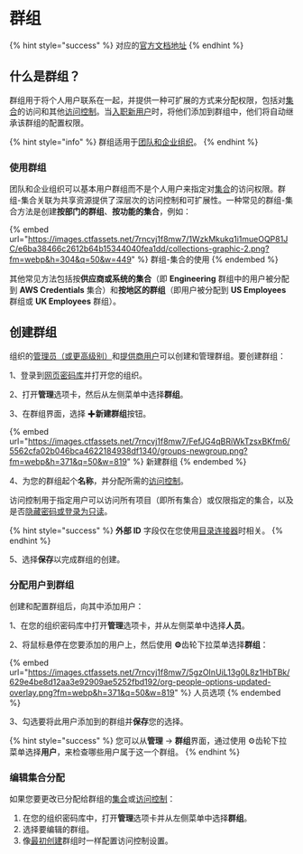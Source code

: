 # 群组

{% hint style="success" %}
对应的[官方文档地址](https://bitwarden.com/help/article/about-groups/)
{% endhint %}

## 什么是群组？ <a href="#what-are-groups" id="what-are-groups"></a>

群组用于将个人用户联系在一起，并提供一种可扩展的方式来分配权限，包括对[集合](collections.md)的访问和其他[访问控制](../admin-console/user-management/member-roles-and-permissions.md#access-control)。当[入职新用户](user-management.md)时，将他们添加到群组中，他们将自动继承该群组的配置权限。

{% hint style="info" %}
群组适用于[团队和企业组织](organizations.md#types-of-organizations)。
{% endhint %}

### 使用群组 <a href="#using-groups" id="using-groups"></a>

团队和企业组织可以基本用户群组而不是个人用户来指定对[集合](collections.md)的访问权限。群组-集合关联为共享资源提供了深层次的访问控制和可扩展性。一种常见的群组-集合方法是创建**按部门的群组**、**按功能的集合**，例如：

{% embed url="https://images.ctfassets.net/7rncvj1f8mw7/1WzkMkukq1i1mueOQP81JC/e6ba38466c2612b64b15344040fea1dd/collections-graphic-2.png?fm=webp&h=304&q=50&w=449" %}
群组-集合的使用
{% endembed %}

其他常见方法包括按**供应商或系统的集合**（即 **Engineering** 群组中的用户被分配到 **AWS Credentials** 集合）和**按地区的群组**（即用户被分配到 **US Employees** 群组或 **UK Employees** 群组）。

## 创建群组 <a href="#create-a-group" id="create-a-group"></a>

组织的[管理员（或更高级别）](../admin-console/user-management/member-roles-and-permissions.md)和[提供商用户](../provider-portal/provider-users.md#provider-user-types)可以创建和管理群组。要创建群组：

1、登录到[网页密码库](https://vault.bitwarden.com/)并打开您的组织。

2、打开**管理**选项卡，然后从左侧菜单中选择**群组**。

3、在群组界面，选择 ✚**新建群组**按钮。

{% embed url="https://images.ctfassets.net/7rncvj1f8mw7/FefJG4qBRiWkTzsxBKfm6/5562cfa02b046bca4622184938df1340/groups-newgroup.png?fm=webp&h=371&q=50&w=819" %}
新建群组
{% endembed %}

4、为您的群组起个**名称**，并分配所需的[访问控制](../admin-console/user-management/member-roles-and-permissions.md#access-control)。

访问控制用于指定用户可以访问所有项目（即所有集合）或仅限指定的集合，以及是否[隐藏密码或登录为只读](../admin-console/user-management/member-roles-and-permissions.md#granular-access-control)。

{% hint style="success" %}
**外部 ID** 字段仅在您使用[目录连接器](../directory-connector/about-directory-connector.md)时相关。
{% endhint %}

5、选择**保存**以完成群组的创建。

### 分配用户到群组 <a href="#assign-users-to-group-s" id="assign-users-to-group-s"></a>

创建和配置群组后，向其中添加用户：

1、在您的组织密码库中打开**管理**选项卡，并从左侧菜单中选择**人员**。

2、将鼠标悬停在您要添加的用户上，然后使用 **⚙️**齿轮下拉菜单选择**群组**：

{% embed url="https://images.ctfassets.net/7rncvj1f8mw7/5gzOInUiL13g0L8z1HbTBk/629e4be8d12aa3e92909ae5252fbd192/org-people-options-updated-overlay.png?fm=webp&h=371&q=50&w=819" %}
人员选项
{% endembed %}

3、勾选要将此用户添加到的群组并**保存**您的选择。

{% hint style="success" %}
您可以从**管理** → **群组**界面，通过使用 ⚙️齿轮下拉菜单选择**用户**，来检查哪些用户属于这一个群组。
{% endhint %}

### 编辑集合分配 <a href="#edit-collections-assignments" id="edit-collections-assignments"></a>

如果您要更改已分配给群组的[集合](collections.md)或[访问控制](../admin-console/user-management/member-roles-and-permissions.md#access-control)：

1. 在您的组织密码库中，打开**管理**选项卡并从左侧菜单中选择**群组**。
2. 选择要编辑的群组。
3. 像[最初创建](groups.md#create-a-group)群组时一样配置访问控制设置。
